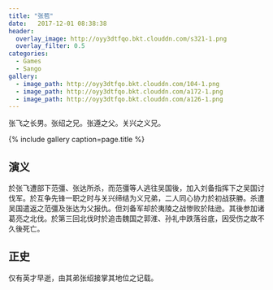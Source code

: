 ```yaml
---
title: "张苞"
date:   2017-12-01 08:38:38
header:
  overlay_image: http://oyy3dtfqo.bkt.clouddn.com/s321-1.png
  overlay_filter: 0.5
categories:
  - Games
  - Sango
gallery:
  - image_path: http://oyy3dtfqo.bkt.clouddn.com/104-1.png
  - image_path: http://oyy3dtfqo.bkt.clouddn.com/a172-1.png
  - image_path: http://oyy3dtfqo.bkt.clouddn.com/a126-1.png
---
```


张飞之长男。张绍之兄。张遵之父。关兴之义兄。

{% include gallery caption=page.title %}

## 演义

於张飞遭部下范彊、张达所杀，而范彊等人逃往吴国後，加入刘备指挥下之吴国讨伐军。於互争先锋一职之时与关兴缔结为义兄弟，二人同心协力於初战获勝。杀遭吴国遣返之范彊及张达为父报仇。但刘备军却於夷陵之战惨败於陆逊。其後参加诸葛亮之北伐。於第三回北伐时於追击魏国之郭淮、孙礼中跌落谷底，因受伤之故不久後死亡。

## 正史

仅有英才早逝，由其弟张绍接掌其地位之记载。